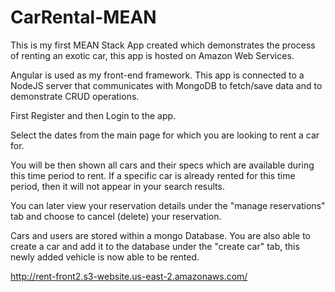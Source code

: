 # CarRental-MEAN

This is my first MEAN Stack App created which demonstrates the process of renting an exotic car, this app is hosted on Amazon Web Services.

Angular is used as my front-end framework. This app is connected to a NodeJS server that communicates with MongoDB to fetch/save data and to demonstrate CRUD operations.

First Register and then Login to the app.

Select the dates from the main page for which you are looking to rent a car for.

You will be then shown all cars and their specs which are available during this time period to rent. If a specific car is already rented for this time period, then it will not appear in your search results.

You can later view your reservation details under the "manage reservations" tab and choose to cancel (delete) your reservation.

Cars and users are stored within a mongo Database. You are also able to create a car and add it to the database under the "create car" tab, this newly added vehicle is now able to be rented.

http://rent-front2.s3-website.us-east-2.amazonaws.com/
